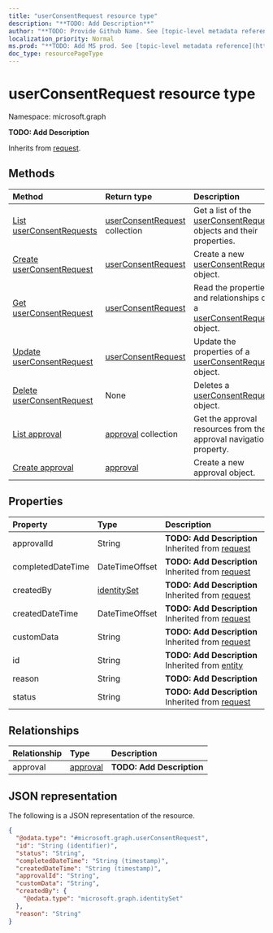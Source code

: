```yaml
---
title: "userConsentRequest resource type"
description: "**TODO: Add Description**"
author: "**TODO: Provide Github Name. See [topic-level metadata reference](https://msgo.azurewebsites.net/add/document/guidelines/metadata.html#topic-level-metadata)**"
localization_priority: Normal
ms.prod: "**TODO: Add MS prod. See [topic-level metadata reference](https://msgo.azurewebsites.net/add/document/guidelines/metadata.html#topic-level-metadata)**"
doc_type: resourcePageType
---
```


# userConsentRequest resource type

Namespace: microsoft.graph

**TODO: Add Description**


Inherits from [request](../resources/request.md).

## Methods
|Method|Return type|Description|
|:---|:---|:---|
|[List userConsentRequests](../api/userconsentrequest-list.md)|[userConsentRequest](../resources/userconsentrequest.md) collection|Get a list of the [userConsentRequest](../resources/userconsentrequest.md) objects and their properties.|
|[Create userConsentRequest](../api/userconsentrequest-create.md)|[userConsentRequest](../resources/userconsentrequest.md)|Create a new [userConsentRequest](../resources/userconsentrequest.md) object.|
|[Get userConsentRequest](../api/userconsentrequest-get.md)|[userConsentRequest](../resources/userconsentrequest.md)|Read the properties and relationships of a [userConsentRequest](../resources/userconsentrequest.md) object.|
|[Update userConsentRequest](../api/userconsentrequest-update.md)|[userConsentRequest](../resources/userconsentrequest.md)|Update the properties of a [userConsentRequest](../resources/userconsentrequest.md) object.|
|[Delete userConsentRequest](../api/userconsentrequest-delete.md)|None|Deletes a [userConsentRequest](../resources/userconsentrequest.md) object.|
|[List approval](../api/userconsentrequest-list-approval.md)|[approval](../resources/approval.md) collection|Get the approval resources from the approval navigation property.|
|[Create approval](../api/userconsentrequest-post-approval.md)|[approval](../resources/approval.md)|Create a new approval object.|

## Properties
|Property|Type|Description|
|:---|:---|:---|
|approvalId|String|**TODO: Add Description** Inherited from [request](../resources/request.md)|
|completedDateTime|DateTimeOffset|**TODO: Add Description** Inherited from [request](../resources/request.md)|
|createdBy|[identitySet](../resources/identityset.md)|**TODO: Add Description** Inherited from [request](../resources/request.md)|
|createdDateTime|DateTimeOffset|**TODO: Add Description** Inherited from [request](../resources/request.md)|
|customData|String|**TODO: Add Description** Inherited from [request](../resources/request.md)|
|id|String|**TODO: Add Description** Inherited from [entity](../resources/entity.md)|
|reason|String|**TODO: Add Description**|
|status|String|**TODO: Add Description** Inherited from [request](../resources/request.md)|

## Relationships
|Relationship|Type|Description|
|:---|:---|:---|
|approval|[approval](../resources/approval.md)|**TODO: Add Description**|

## JSON representation
The following is a JSON representation of the resource.
<!-- {
  "blockType": "resource",
  "keyProperty": "id",
  "@odata.type": "microsoft.graph.userConsentRequest",
  "baseType": "microsoft.graph.request",
  "openType": false
}
-->
``` json
{
  "@odata.type": "#microsoft.graph.userConsentRequest",
  "id": "String (identifier)",
  "status": "String",
  "completedDateTime": "String (timestamp)",
  "createdDateTime": "String (timestamp)",
  "approvalId": "String",
  "customData": "String",
  "createdBy": {
    "@odata.type": "microsoft.graph.identitySet"
  },
  "reason": "String"
}
```

